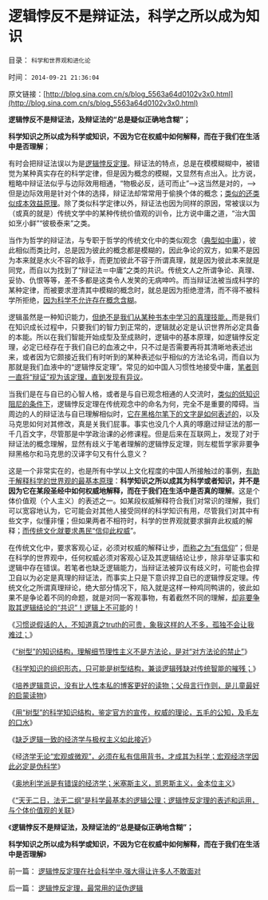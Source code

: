 # 逻辑悖反不是辩证法，科学之所以成为知识

目录： `科学和世界观和进化论` 

时间： `2014-09-21 21:36:04` 

原文链接：[http://blog.sina.com.cn/s/blog_5563a64d0102v3x0.html](http://blog.sina.com.cn/s/blog_5563a64d0102v3x0.html)

**逻辑悖反不是辩证法，及辩证法的“总是疑似正确地含糊”；**

**科学知识之所以成为科学或知识，不因为它在权威中如何解释，而在于我们在生活中是否理解**；

有时会把辩证法误以为是[逻辑悖反定理](%E9%80%BB%E8%BE%91%E6%82%96%E5%8F%8D%E5%AE%9A%E7%90%86)。辩证法的特点，总是在模模糊糊中，被错觉为某种真实存在的科学定律，但是因为概念的模糊，又显然有点出入。比方说，粗略中辩证法似乎与边际效用相通，“物极必反，适可而止”——>这当然是对的，——>但是边际效用是针对个体的选择，辩证法却常常用于偷换个体的概念；[类似的还类似成本效益原理](../../../2011/3/1/物极必反规律和辩证法.md)。除了类似科学定律以外，辩证法也因为同样的原因，常被误以为（或真的就是）传统文学中的某种传统价值观的训令，比方说中庸之道，“治大国如烹小鲜”“彼极泰来”之类。

当作为哲学的辩证法，与专职于哲学的传统文化中的类似观念（[典型如中庸](../../../2011/1/22/非黑即白的科学和中庸的意识形态.md)），彼此相似而类比时，总是因为彼此的概念都是模糊的，因此争论的双方，如果不是因为本来就是水火不容的敌手，而更加彼此不容于所谓真理，就是因为彼此本来就是同党，而自以为找到了“辩证法＝中庸”之类的共识。传统文人之所谓争论、真理、妥协、仇恨等等，差不多都是这类令人发笑的无病呻吟。而当辩证法被当成科学的某种定律，而被要求澄清其中模糊的概念时，就总是因为拒绝澄清，而不得不被科学所拒绝，[因为科学不允许存在概念含糊](../../../2009/4/17/形意思维：科学类思维和哲学类思维的根本区别.md)。

逻辑虽然是一种知识能力，[但绝不是我们从某种书本中学习的真理技能，](../../../2014/9/15/人性本私或是最好的逻辑读物，父母是儿童最好的启蒙读物.md)而是我们在知识成长过程中，只要我们的智力到正常的，逻辑就必定是认识世界所必定具备的本能。所以在我们智能开始成型及至成熟时，逻辑中的基本原理，如逻辑悖反定理，必定已经存在于我们自已的血液之中，只不过是否需要再将其清晰地表述出来，或者因为它颇接近我们有时听到的某种表述似乎相似的方法论名词，而自以为那就是我们血液中的“逻辑悖反定理”。常见的如中国人习惯性地接受中庸，[笔者则一直将“辩证”视为该定理，直到发现有异议](../../../2010/1/4/辩证法只是哲学意义上的个人信念.md)。

当我们是在与自已的心智人格，或者是与自已观念相通的人交流时，[类似的低知识阻尼的条件下](../../../2014/3/8/哈耶克知识定理，生活中的常识.md)，逻辑悖反定理在传统观念中的命名为何，完全不是重要的障碍。当周边的人的辩证法与自已理解相似时，[它在黑格尔笔下的文字是如何表述的](../../../2010/2/12/哲学是“岂有此理”的学问.md)，以及马克思如何对其修改，真是关我们屁事。事实也没几个人真的啄磨过辩证法的那一千几百文字，尽管那是中学政治课的必修课程。但是后来在互联网上，发现了对于辩证法的概念理解，显然有歧义于笔者理解的逻辑悖反定理，则左棍哲学家非要争辩黑格尔和马克思的汉译字句又有什么意义？

这是一个非常实在的，也是所有中学以上文化程度的中国人所接触过的事例，[有助于解释科学的世界观的最基本原理](../../../2009/12/4/科学的真理标准和绝对的“真理标准”.md)：**科学知识之所以成其为科学或者知识，并不是因为它在某段圣经中如何权威地解释，而在于我们在生活中是否真的理解**。这是个体价值观（个人主义）的表述之一。如某段权威解释符合我们对常识的理解，我们可以宽容地认为，它可能会对其他人接受同样的科学知识有用，尽管我们对其中有些文字，似懂非懂；但如果两者不相符时，科学的世界观就要求摒弃此权威的解释；[而传统文化就要求愚民“信仰此权威](../../../2009/12/15/最要不得权威的经济学和权威的政治经济学.md)”。

在传统文化中，要求客观心证，必须对权威的解释让步，[而称之为“有信仰](../../../2009/4/11/大学无书：中国信仰缺失是一个伪命题.md)”；但是在科学的世界观中，任何权威必须对客观心证及其逻辑结论让步，除非举证事实和逻辑中存在错误。若笔者也缺乏逻辑能力，当辩证法被异议有歧义时，可能也会捍卫自以为必定是真理的辩证法，而事实上只是下意识捍卫自已的逻辑悖反定理。传统文化之所谓真理辩论，绝大部分情况下，陷入就是这样一种鸡同鸭讲的，彼此如果不是争论着不同的命题，就是对同一客观事物，有着截然不同的理解，[却非要争取其逻辑结论的“共识”！逻辑上不可能](../../../2014/9/16/逻辑鉴定宣传，理论，权威，公知，五毛，和毛左的口水.md)的！

《[习惯说假话的人，不知道真之truth的可贵，象我这样的人不多，孤独不会让我难过；](../../../2014/9/12/象我这样的人不多，孤独不会让我难过；.md)》

《[“树型”的知识结构，理解细节理性主义不是方法论，是对“对方法论的禁止”](../../../2014/9/13/科学的世界观和方法论，与传统公知，逻辑冲突不可调和；.md)》

《[科学知识的组织形态，只可能是树型结构，兼谈逻辑残缺对传统智能的摧残；](../../../2014/9/14/理解科学知识的“树型”数据结构，及逻辑残缺对智能的摧残；.md)》

《[培养逻辑意识，没有比人性本私的博客更好的读物；父母言行作则，是儿童最好的启蒙读物](../../../2014/9/15/人性本私或是最好的逻辑读物，父母是儿童最好的启蒙读物.md)》

《[用“树型”的科学知识结构，鉴定官方的宣传，权威的理论，五毛的公知，及毛左的口水](../../../2014/9/16/逻辑鉴定宣传，理论，权威，公知，五毛，和毛左的口水.md)》

《[缺乏逻辑一致的经济学与极权主义如此接近](../../../2014/9/17/缺乏逻辑一致的经济学与极权主义如此接近！.md)》

《经[济学无论“宏观或微观”，必须在私有信用背书，才成其为科学；宏观经济学因此必定是伪科学](../../../2014/9/18/“微观经济学”被政治宏观化，将导致资源超配和特殊利益集团.md)》

《[奥地利学派是有错误的经济学；米塞斯主义，凯恩斯主义，金本位主义](../../../2014/9/19/现代经济学的“现代≠科学”，奥地利学派的错误，及凯恩斯中的正确.md)》

《[“天无二日，法无二纲”是科学最基本的逻辑公理；逻辑悖反定理的表述和运用，与个体价值观的关联](../../../2014/9/20/逻辑悖反定理，最常用的证伪逻辑.md)》

《**逻辑悖反不是辩证法，及辩证法的“总是疑似正确地含糊”；**

**科学知识之所以成为科学或知识，不因为它在权威中如何解释，而在于我们在生活中是否理解**》

前一篇： [逻辑悖反定理在社会科学中,强大得让许多人不敢面对](../../../2014/9/22/逻辑悖反定理在社会科学中,强大得让许多人不敢面对.md)

后一篇： [逻辑悖反定理，最常用的证伪逻辑](../../../2014/9/20/逻辑悖反定理，最常用的证伪逻辑.md)

